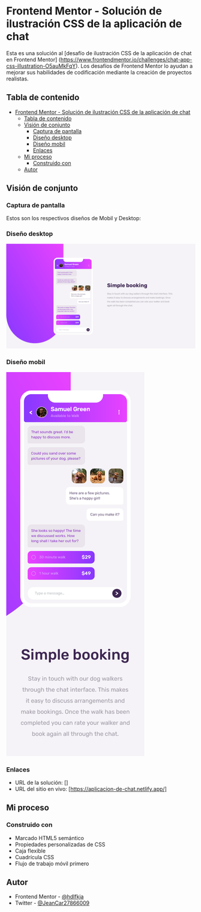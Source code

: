 # Frontend Mentor - Solución de ilustración CSS de la aplicación de chat

Esta es una solución al [desafío de ilustración CSS de la aplicación de chat en Frontend Mentor] (https://www.frontendmentor.io/challenges/chat-app-css-illustration-O5auMkFqY). Los desafíos de Frontend Mentor lo ayudan a mejorar sus habilidades de codificación mediante la creación de proyectos realistas.

## Tabla de contenido

- [Frontend Mentor - Solución de ilustración CSS de la aplicación de chat](#frontend-mentor---solución-de-ilustración-css-de-la-aplicación-de-chat)
  - [Tabla de contenido](#tabla-de-contenido)
  - [Visión de conjunto](#visión-de-conjunto)
    - [Captura de pantalla](#captura-de-pantalla)
    - [Diseño desktop](#diseño-desktop)
    - [Diseño mobil](#diseño-mobil)
    - [Enlaces](#enlaces)
  - [Mi proceso](#mi-proceso)
    - [Construido con](#construido-con)
  - [Autor](#autor)

## Visión de conjunto

### Captura de pantalla

Estos son los respectivos diseños de Mobil y Desktop:

### Diseño desktop
![](Desktop-Dise%C3%B1o.png)

### Diseño mobil
![](Mobile-Dise%C3%B1o.png)

### Enlaces

- URL de la solución: [] 
- URL del sitio en vivo: [https://aplicacion-de-chat.netlify.app/]

## Mi proceso

### Construido con

- Marcado HTML5 semántico
- Propiedades personalizadas de CSS
- Caja flexible
- Cuadrícula CSS
- Flujo de trabajo móvil primero

## Autor

- Frontend Mentor - [@hdlfkja](https://www.frontendmentor.io/profile/hdlfkja)
- Twitter - [@JeanCar27866009](https://twitter.com/JeanCar27866009)




